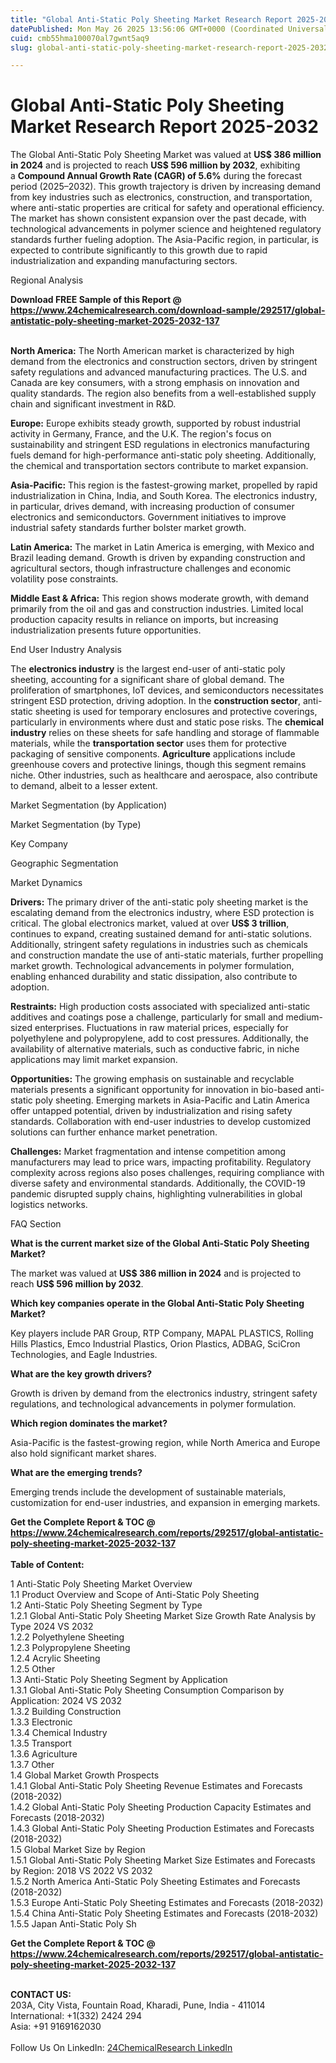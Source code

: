 ```yaml
---
title: "Global Anti-Static Poly Sheeting Market Research Report 2025-2032"
datePublished: Mon May 26 2025 13:56:06 GMT+0000 (Coordinated Universal Time)
cuid: cmb55hma100070al7gwnt5aq9
slug: global-anti-static-poly-sheeting-market-research-report-2025-2032

---
```


# Global Anti-Static Poly Sheeting Market Research Report 2025-2032

<p>The Global Anti-Static Poly Sheeting Market was valued at <strong>US$ 386 million in 2024</strong> and is projected to reach <strong>US$ 596 million by 2032</strong>, exhibiting a <strong>Compound Annual Growth Rate (CAGR) of 5.6%</strong> during the forecast period (2025–2032). This growth trajectory is driven by increasing demand from key industries such as electronics, construction, and transportation, where anti-static properties are critical for safety and operational efficiency. The market has shown consistent expansion over the past decade, with technological advancements in polymer science and heightened regulatory standards further fueling adoption. The Asia-Pacific region, in particular, is expected to contribute significantly to this growth due to rapid industrialization and expanding manufacturing sectors.</p><p>
Regional Analysis</p><p>
</p><div><b>Download FREE Sample of this Report @ 
            <a href="https://www.24chemicalresearch.com/download-sample/292517/global-antistatic-poly-sheeting-market-2025-2032-137">
            https://www.24chemicalresearch.com/download-sample/292517/global-antistatic-poly-sheeting-market-2025-2032-137</a></b></div><br><p><strong>North America:</strong> The North American market is characterized by high demand from the electronics and construction sectors, driven by stringent safety regulations and advanced manufacturing practices. The U.S. and Canada are key consumers, with a strong emphasis on innovation and quality standards. The region also benefits from a well-established supply chain and significant investment in R&amp;D.</p><p>
</p><p><strong>Europe:</strong> Europe exhibits steady growth, supported by robust industrial activity in Germany, France, and the U.K. The region's focus on sustainability and stringent ESD regulations in electronics manufacturing fuels demand for high-performance anti-static poly sheeting. Additionally, the chemical and transportation sectors contribute to market expansion.</p><p>
</p><p><strong>Asia-Pacific:</strong> This region is the fastest-growing market, propelled by rapid industrialization in China, India, and South Korea. The electronics industry, in particular, drives demand, with increasing production of consumer electronics and semiconductors. Government initiatives to improve industrial safety standards further bolster market growth.</p><p>
</p><p><strong>Latin America:</strong> The market in Latin America is emerging, with Mexico and Brazil leading demand. Growth is driven by expanding construction and agricultural sectors, though infrastructure challenges and economic volatility pose constraints.</p><p>
</p><p><strong>Middle East &amp; Africa:</strong> This region shows moderate growth, with demand primarily from the oil and gas and construction industries. Limited local production capacity results in reliance on imports, but increasing industrialization presents future opportunities.</p><p>
End User Industry Analysis</p><p>
</p><p>The <strong>electronics industry</strong> is the largest end-user of anti-static poly sheeting, accounting for a significant share of global demand. The proliferation of smartphones, IoT devices, and semiconductors necessitates stringent ESD protection, driving adoption. In the <strong>construction sector</strong>, anti-static sheeting is used for temporary enclosures and protective coverings, particularly in environments where dust and static pose risks. The <strong>chemical industry</strong> relies on these sheets for safe handling and storage of flammable materials, while the <strong>transportation sector</strong> uses them for protective packaging of sensitive components. <strong>Agriculture</strong> applications include greenhouse covers and protective linings, though this segment remains niche. Other industries, such as healthcare and aerospace, also contribute to demand, albeit to a lesser extent.</p><p>
Market Segmentation (by Application)</p><p>
</p><p>
Market Segmentation (by Type)</p><p>
</p><p>
Key Company</p><p>
</p><p>
Geographic Segmentation</p><p>
</p><p>
Market Dynamics</p><p>
</p><p><strong>Drivers:</strong> The primary driver of the anti-static poly sheeting market is the escalating demand from the electronics industry, where ESD protection is critical. The global electronics market, valued at over <strong>US$ 3 trillion</strong>, continues to expand, creating sustained demand for anti-static solutions. Additionally, stringent safety regulations in industries such as chemicals and construction mandate the use of anti-static materials, further propelling market growth. Technological advancements in polymer formulation, enabling enhanced durability and static dissipation, also contribute to adoption.</p><p>
</p><p><strong>Restraints:</strong> High production costs associated with specialized anti-static additives and coatings pose a challenge, particularly for small and medium-sized enterprises. Fluctuations in raw material prices, especially for polyethylene and polypropylene, add to cost pressures. Additionally, the availability of alternative materials, such as conductive fabric, in niche applications may limit market expansion.</p><p>
</p><p><strong>Opportunities:</strong> The growing emphasis on sustainable and recyclable materials presents a significant opportunity for innovation in bio-based anti-static poly sheeting. Emerging markets in Asia-Pacific and Latin America offer untapped potential, driven by industrialization and rising safety standards. Collaboration with end-user industries to develop customized solutions can further enhance market penetration.</p><p>
</p><p><strong>Challenges:</strong> Market fragmentation and intense competition among manufacturers may lead to price wars, impacting profitability. Regulatory complexity across regions also poses challenges, requiring compliance with diverse safety and environmental standards. Additionally, the COVID-19 pandemic disrupted supply chains, highlighting vulnerabilities in global logistics networks.</p><p>
FAQ Section</p><p>
</p><p><strong>What is the current market size of the Global Anti-Static Poly Sheeting Market?</strong></p><p>
The market was valued at <strong>US$ 386 million in 2024</strong> and is projected to reach <strong>US$ 596 million by 2032</strong>.</p><p>
</p><p><strong>Which key companies operate in the Global Anti-Static Poly Sheeting Market?</strong></p><p>
Key players include PAR Group, RTP Company, MAPAL PLASTICS, Rolling Hills Plastics, Emco Industrial Plastics, Orion Plastics, ADBAG, SciCron Technologies, and Eagle Industries.</p><p>
</p><p><strong>What are the key growth drivers?</strong></p><p>
Growth is driven by demand from the electronics industry, stringent safety regulations, and technological advancements in polymer formulation.</p><p>
</p><p><strong>Which region dominates the market?</strong></p><p>
Asia-Pacific is the fastest-growing region, while North America and Europe also hold significant market shares.</p><p>
</p><p><strong>What are the emerging trends?</strong></p><p>
Emerging trends include the development of sustainable materials, customization for end-user industries, and expansion in emerging markets.</p>

<div><b>Get the Complete Report & TOC @ 
            <a href="https://www.24chemicalresearch.com/reports/292517/global-antistatic-poly-sheeting-market-2025-2032-137">
            https://www.24chemicalresearch.com/reports/292517/global-antistatic-poly-sheeting-market-2025-2032-137</a></b></div><br>
            <b>Table of Content:</b><p>1 Anti-Static Poly Sheeting Market Overview<br />
    1.1 Product Overview and Scope of Anti-Static Poly Sheeting<br />
    1.2 Anti-Static Poly Sheeting Segment by Type<br />
        1.2.1 Global Anti-Static Poly Sheeting Market Size Growth Rate Analysis by Type 2024 VS 2032<br />
        1.2.2 Polyethylene Sheeting<br />
        1.2.3 Polypropylene Sheeting<br />
        1.2.4 Acrylic Sheeting<br />
        1.2.5 Other<br />
    1.3 Anti-Static Poly Sheeting Segment by Application<br />
        1.3.1 Global Anti-Static Poly Sheeting Consumption Comparison by Application: 2024 VS 2032<br />
        1.3.2 Building Construction<br />
        1.3.3 Electronic<br />
        1.3.4 Chemical Industry<br />
        1.3.5 Transport<br />
        1.3.6 Agriculture<br />
        1.3.7 Other<br />
    1.4 Global Market Growth Prospects<br />
        1.4.1 Global Anti-Static Poly Sheeting Revenue Estimates and Forecasts (2018-2032)<br />
        1.4.2 Global Anti-Static Poly Sheeting Production Capacity Estimates and Forecasts (2018-2032)<br />
        1.4.3 Global Anti-Static Poly Sheeting Production Estimates and Forecasts (2018-2032)<br />
    1.5 Global Market Size by Region<br />
        1.5.1 Global Anti-Static Poly Sheeting Market Size Estimates and Forecasts by Region: 2018 VS 2022 VS 2032<br />
        1.5.2 North America Anti-Static Poly Sheeting Estimates and Forecasts (2018-2032)<br />
        1.5.3 Europe Anti-Static Poly Sheeting Estimates and Forecasts (2018-2032)<br />
        1.5.4 China Anti-Static Poly Sheeting Estimates and Forecasts (2018-2032)<br />
        1.5.5 Japan Anti-Static Poly Sh</p>

<div><b>Get the Complete Report & TOC @ 
            <a href="https://www.24chemicalresearch.com/reports/292517/global-antistatic-poly-sheeting-market-2025-2032-137">
            https://www.24chemicalresearch.com/reports/292517/global-antistatic-poly-sheeting-market-2025-2032-137</a></b></div><br>

<b>CONTACT US:</b><br>
            203A, City Vista, Fountain Road, Kharadi, Pune, India - 411014<br>
            International: +1(332) 2424 294<br>
            Asia: +91 9169162030 <br><br>
            Follow Us On LinkedIn: <a href="https://www.linkedin.com/company/24chemicalresearch/">24ChemicalResearch LinkedIn</a>
